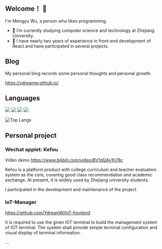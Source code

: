 ## Welcome！ 👋

I'm Mengyu Wu, a person who likes programming.

- 🌱 I’m currently studying computer science and technology at Zhejiang University.
- 🔭 I have nearly two years of experience in front-end development of React and have participated in several projects.

## Blog
My personal blog records some personal thoughts and personal growth.

https://ydreamw.github.io/

<!--
**YdreamW/YdreamW** is a ✨ _special_ ✨ repository because its `README.md` (this file) appears on your GitHub profile.

Here are some ideas to get you started:

- 🔭 I’m currently working on ...
- 🌱 I’m currently learning ...
- 👯 I’m looking to collaborate on ...
- 🤔 I’m looking for help with ...
- 💬 Ask me about ...
- 📫 How to reach me: ...
- 😄 Pronouns: ...
- ⚡ Fun fact: ...
-->

## Languages

![](https://img.shields.io/badge/-Typescript-3178C6?logo=typescript&logoColor=white)
![](https://img.shields.io/badge/-JavaScript-00ADD8?logo=javascript&logoColor=white)
![](https://img.shields.io/badge/-Java-007396?logo=java&logoColor=white)
![](https://img.shields.io/badge/-Python-3776AB?logo=python&logoColor=white)


![Top Langs](https://github-readme-stats.vercel.app/api/top-langs/?username=YdreamW&hide=css,html,less)


## Personal project

### Wechat applet:  Kefou

Video demo https://www.bilibili.com/video/BV1dQ4y1h78c

Kefou is a platform product with college curriculum and teacher evaluation system as the core, covering good class recommendation and academic exchange. At present, it is widely used by Zhejiang university students.

I participated in the development and maintenance of the project

### IoT-Manager  

https://github.com/YdreamW/IoT-frontend

It is required to use the given IOT terminal to build the management system of IOT terminal. The system shall provide simple terminal configuration and visual display of terminal information.


...